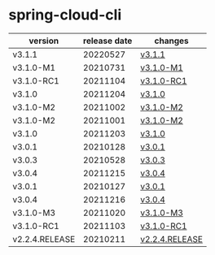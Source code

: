 # spring-cloud-cli	


|version|release date|changes|
|---|---|---|
|v3.1.1|20220527|[v3.1.1](./v3.1.1-20220527.md)|
|v3.1.0-M1|20210731|[v3.1.0-M1](./v3.1.0-M1-20210731.md)|
|v3.1.0-RC1|20211104|[v3.1.0-RC1](./v3.1.0-RC1-20211104.md)|
|v3.1.0|20211204|[v3.1.0](./v3.1.0-20211204.md)|
|v3.1.0-M2|20211002|[v3.1.0-M2](./v3.1.0-M2-20211002.md)|
|v3.1.0-M2|20211001|[v3.1.0-M2](./v3.1.0-M2-20211001.md)|
|v3.1.0|20211203|[v3.1.0](./v3.1.0-20211203.md)|
|v3.0.1|20210128|[v3.0.1](./v3.0.1-20210128.md)|
|v3.0.3|20210528|[v3.0.3](./v3.0.3-20210528.md)|
|v3.0.4|20211215|[v3.0.4](./v3.0.4-20211215.md)|
|v3.0.1|20210127|[v3.0.1](./v3.0.1-20210127.md)|
|v3.0.4|20211216|[v3.0.4](./v3.0.4-20211216.md)|
|v3.1.0-M3|20211020|[v3.1.0-M3](./v3.1.0-M3-20211020.md)|
|v3.1.0-RC1|20211103|[v3.1.0-RC1](./v3.1.0-RC1-20211103.md)|
|v2.2.4.RELEASE|20210211|[v2.2.4.RELEASE](./v2.2.4.RELEASE-20210211.md)|
